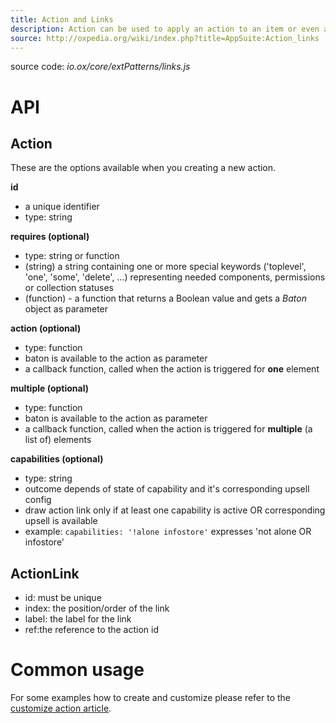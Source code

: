 ```yaml
---
title: Action and Links
description: Action can be used to apply an action to an item or even a selection of items. Links representing their visualisation in toolbars or dropdowns.
source: http://oxpedia.org/wiki/index.php?title=AppSuite:Action_links
---
```


source code: _io.ox/core/extPatterns/links.js_

# API

## Action

These are the options available when you creating a new action.

**id**

- a unique identifier
- type: string

**requires (optional)**

- type: string or function
- (string) a string containing one or more special keywords ('toplevel', 'one', 'some', 'delete', …) representing needed components, permissions or collection statuses
- (function) - a function that returns a Boolean value and gets a _Baton_ object as parameter

**action (optional)**

- type: function
- baton is available to the action as parameter
- a callback function, called when the action is triggered for **one** element

**multiple (optional)**

- type: function
- baton is available to the action as parameter
- a callback function, called when the action is triggered for **multiple** (a list of) elements

**capabilities (optional)**

- type: string
- outcome depends of state of capability and it's corresponding upsell config
- draw action link only if at least one capability is active OR corresponding upsell is available
- example: `capabilities: '!alone infostore'` expresses 'not alone OR infostore'

## ActionLink

- id: must be unique
- index: the position/order of the link
- label:  the label for the link
- ref:the reference to the action id

# Common usage

For some examples how to create and customize please refer to the [customize action article](../customize/action.html).
